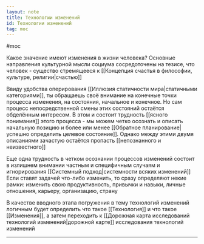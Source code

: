 ```yaml
---
layout: note
title: Технологии изменений
id: Технологии изменений
tag: moc
---
```

#moc 




Какое значение имеют изменения в жизни человека? Основные направления культурной мысли социума сосредоточены на тезисе, что человек - существо стремящееся к [[Концепция счастья в философии, культуре, религии|счастью]]

Ввиду удобства оперирования [[Иллюзия статичности мира|статичными категориями]], ты обращаешь своё внимание на конечные точки процесса изменения, на состояния, начальное и конечное. Но сам процесс непосредственной смены этих состояний остаётся обделённым интересом. В этом и состоит трудность [[ясного понимания]] этого процесса - мы можем четко осознать и описать начальную позицию и более или менее [[Обратное планирование|успешно определить целевое состояние]]. Однако между этими двумя описаниями зачастую остаётся пропасть [[непознанного и неизвестного]]

Еще одна трудность в четком осознании процессов изменений состоит в излишнем внимании частным и специфичным случаям  и игнорирования [[Системный подход|системности всяких изменений]] Если ставят задачей что-либо изменить, то сразу определяют некие рамки: изменить свою продуктивность, привычки и навыки, личные отношения, карьеру, организацию, страну

В качестве вводного этапа погружения в тему технологий изменений логичным будет определить что такое [[Технология]] и что такое [[Изменения]], а затем переходить к [[Дорожная карта исследований технологий изменений|дорожной карте]] исследования технологий изменений



---
